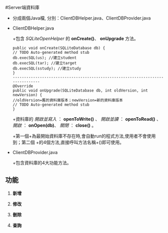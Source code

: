 #Server端資料庫

*   分成兩個Java檔, 分別：ClientDBHelper.java、ClientDBProvider.java
*   ClientDBHelper.java    
    
    +包含 _SQLiteOpenHelper_ 的 __onCreate()__、 __onUpgrade__ 方法。

        public void onCreate(SQLiteDatabase db) {
        // TODO Auto-generated method stub
		db.execSQL(us); //建立student
		db.execSQL(tar); //建立target
		db.execSQL(sstudy); //建立study
        }
        -------------------------------------------------------------------------------
        @Override
        public void onUpgrade(SQLiteDatabase db, int oldVersion, int newVersion) {
		//oldVersion=舊的資料庫版本；newVersion=新的資料庫版本
		// TODO Auto-generated method stub
        }


    +資料庫的 *開啟並寫入* ： __openToWrite()__ 、 *開啟並讀* ： __openToRead()__ 、
    	      *開啟* ： __onOpen(db)__、  *關閉* ： __close()__ 。
    
    +第一個+為最開始資料庫不存在時,會自動run的程式方法,使用者不會使用到；第二個   +的4個方法,直接呼叫方法名稱+()即可使用。

*   ClientDBProvider.java
    
    +包含資料庫的4大功能方法。
    
## 功能

1.  __新增__


2.  __修改__

3.  __刪除__

4.  __查詢__
